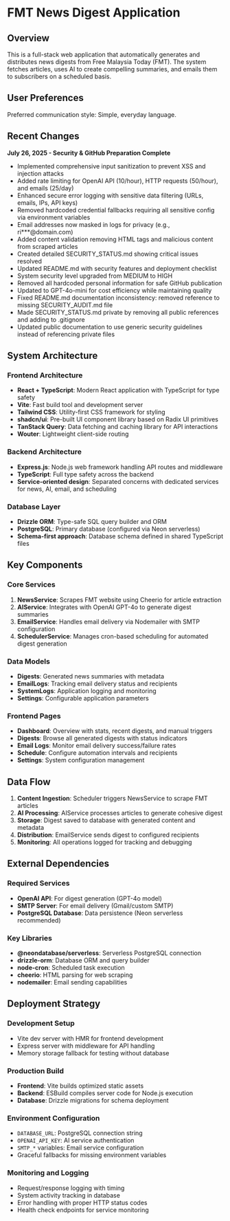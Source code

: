 # FMT News Digest Application

## Overview

This is a full-stack web application that automatically generates and distributes news digests from Free Malaysia Today (FMT). The system fetches articles, uses AI to create compelling summaries, and emails them to subscribers on a scheduled basis.

## User Preferences

Preferred communication style: Simple, everyday language.

## Recent Changes

**July 26, 2025 - Security & GitHub Preparation Complete**
- Implemented comprehensive input sanitization to prevent XSS and injection attacks
- Added rate limiting for OpenAI API (10/hour), HTTP requests (50/hour), and emails (25/day)
- Enhanced secure error logging with sensitive data filtering (URLs, emails, IPs, API keys)
- Removed hardcoded credential fallbacks requiring all sensitive config via environment variables
- Email addresses now masked in logs for privacy (e.g., ri***@domain.com)
- Added content validation removing HTML tags and malicious content from scraped articles
- Created detailed SECURITY_STATUS.md showing critical issues resolved
- Updated README.md with security features and deployment checklist
- System security level upgraded from MEDIUM to HIGH
- Removed all hardcoded personal information for safe GitHub publication
- Updated to GPT-4o-mini for cost efficiency while maintaining quality
- Fixed README.md documentation inconsistency: removed reference to missing SECURITY_AUDIT.md file
- Made SECURITY_STATUS.md private by removing all public references and adding to .gitignore
- Updated public documentation to use generic security guidelines instead of referencing private files

## System Architecture

### Frontend Architecture
- **React + TypeScript**: Modern React application with TypeScript for type safety
- **Vite**: Fast build tool and development server
- **Tailwind CSS**: Utility-first CSS framework for styling
- **shadcn/ui**: Pre-built UI component library based on Radix UI primitives
- **TanStack Query**: Data fetching and caching library for API interactions
- **Wouter**: Lightweight client-side routing

### Backend Architecture
- **Express.js**: Node.js web framework handling API routes and middleware
- **TypeScript**: Full type safety across the backend
- **Service-oriented design**: Separated concerns with dedicated services for news, AI, email, and scheduling

### Database Layer
- **Drizzle ORM**: Type-safe SQL query builder and ORM
- **PostgreSQL**: Primary database (configured via Neon serverless)
- **Schema-first approach**: Database schema defined in shared TypeScript files

## Key Components

### Core Services
1. **NewsService**: Scrapes FMT website using Cheerio for article extraction
2. **AIService**: Integrates with OpenAI GPT-4o to generate digest summaries
3. **EmailService**: Handles email delivery via Nodemailer with SMTP configuration
4. **SchedulerService**: Manages cron-based scheduling for automated digest generation

### Data Models
- **Digests**: Generated news summaries with metadata
- **EmailLogs**: Tracking email delivery status and recipients
- **SystemLogs**: Application logging and monitoring
- **Settings**: Configurable application parameters

### Frontend Pages
- **Dashboard**: Overview with stats, recent digests, and manual triggers
- **Digests**: Browse all generated digests with status indicators
- **Email Logs**: Monitor email delivery success/failure rates
- **Schedule**: Configure automation intervals and recipients
- **Settings**: System configuration management

## Data Flow

1. **Content Ingestion**: Scheduler triggers NewsService to scrape FMT articles
2. **AI Processing**: AIService processes articles to generate cohesive digest
3. **Storage**: Digest saved to database with generated content and metadata
4. **Distribution**: EmailService sends digest to configured recipients
5. **Monitoring**: All operations logged for tracking and debugging

## External Dependencies

### Required Services
- **OpenAI API**: For digest generation (GPT-4o model)
- **SMTP Server**: For email delivery (Gmail/custom SMTP)
- **PostgreSQL Database**: Data persistence (Neon serverless recommended)

### Key Libraries
- **@neondatabase/serverless**: Serverless PostgreSQL connection
- **drizzle-orm**: Database ORM and query builder
- **node-cron**: Scheduled task execution
- **cheerio**: HTML parsing for web scraping
- **nodemailer**: Email sending capabilities

## Deployment Strategy

### Development Setup
- Vite dev server with HMR for frontend development
- Express server with middleware for API handling
- Memory storage fallback for testing without database

### Production Build
- **Frontend**: Vite builds optimized static assets
- **Backend**: ESBuild compiles server code for Node.js execution
- **Database**: Drizzle migrations for schema deployment

### Environment Configuration
- `DATABASE_URL`: PostgreSQL connection string
- `OPENAI_API_KEY`: AI service authentication
- `SMTP_*` variables: Email service configuration
- Graceful fallbacks for missing environment variables

### Monitoring and Logging
- Request/response logging with timing
- System activity tracking in database
- Error handling with proper HTTP status codes
- Health check endpoints for service monitoring